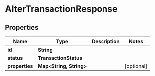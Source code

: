 

# AlterTransactionResponse


## Properties

| Name | Type | Description | Notes |
|------------ | ------------- | ------------- | -------------|
|**id** | **String** |  |  |
|**status** | **TransactionStatus** |  |  |
|**properties** | **Map&lt;String, String&gt;** |  |  [optional] |



